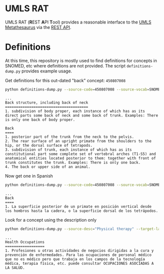 UMLS RAT
=========

UMLS RAT (**R**EST **A**PI **T**ool) provides a reasonable interface to
the [UMLS Metathesaurus](https://uts.nlm.nih.gov/uts/umls/home) via
the [REST API](https://documentation.uts.nlm.nih.gov/rest/home.html).

Definitions
===========

At this time, this repository is mostly used to find definitions for concepts in SNOMED, etc where
definitions are not provided. The script `definitions-dump.py` provides example usage. 

Get definitions for this out-dated "back" concept: `450807008`

```bash
python definitions-dump.py --source-code=450807008 --source-vocab=SNOMEDCT_US --min-concepts=2 --api-key=${UMLS_API_KEY}
```
    ...
    Back structure, including back of neck
    ======================================
    1. subdivision of body proper, each instance of which has as its
    direct parts some back of neck and some back of trunk. Examples: There
    is only one back of body proper.

    Back
    ====
    1. posterior part of the trunk from the neck to the pelvis.
    2. The rear surface of an upright primate from the shoulders to the
    hip, or the dorsal surface of tetrapods.
    3. subdivision of trunk, each instance of which has as its
    constitutional part some complete set of vertebral arches (T1-S5) and
    anatomical entities located posterior to them: together with front of
    trunk constitutes the trunk. Examples: There is only one back.
    4. The back or upper side of an animal.

Now get one in Spanish

```bash
python definitions-dump.py --source-code=450807008 --source-vocab=SNOMEDCT_US --target-language=SPA --api-key=${UMLS_API_KEY}
```
    ...
    Back
    ====
    1. La superficie posterior de un primate en posición vertical desde
    los hombros hasta la cadera, o la superficie dorsal de los tetrápodos.


Look for a concept using the description only

```bash
python definitions-dump.py --source-desc="Physical therapy" --target-language=SPA --api-key=${UMLS_API_KEY}
```
    ...
    Health Occupations
    ==================
    1. Profesiones u otras actividades de negocios dirigidas a la cura y
    prevención de enfermedades. Para las ocupaciones de personal médico
    que no es médico pero que trabaja en los campos de la tecnología
    médica, terapia física, etc. puede consultar OCUPACIONES ASOCIADAS A
    LA SALUD.
